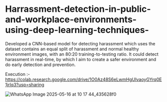 # Harrassment-detection-in-public-and-workplace-environments-using-deep-learning-techniques-
Developed a CNN-based model for detecting harassment which uses the dataset contains an equal  split of harassment and normal healthy environment  images, with an 80:20 training-to-testing ratio. It could detect harassment in real-time, by which I  aim to create a safer environment and do early  detection and prevention.

Execution :- https://colab.research.google.com/drive/1O0Az48S6eLwmHgUIvaoyGYrq0E1jrIq3?usp=sharing


![WhatsApp Image 2025-05-16 at 10 17 44_435628f0](https://github.com/user-attachments/assets/d77e53ec-1627-4c33-b1b3-54d5cd59f0a2)

